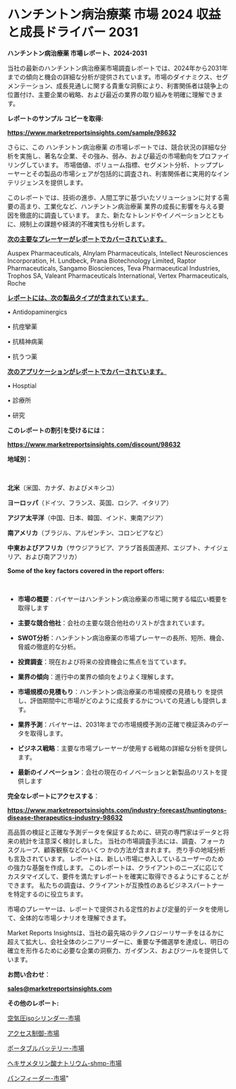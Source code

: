 # ハンチントン病治療薬 市場 2024 収益と成長ドライバー 2031

<strong>ハンチントン病治療薬 市場レポート、2024-2031</strong>

当社の最新のハンチントン病治療薬市場調査レポートでは、2024年から2031年までの傾向と機会の詳細な分析が提供されています。市場のダイナミクス、セグメンテーション、成長見通しに関する貴重な洞察により、利害関係者は競争上の位置付け、主要企業の戦略、および最近の業界の取り組みを明確に理解できます。



<strong>レポートのサンプル コピーを取得:</strong> <a href=https://www.marketreportsinsights.com/sample/98632>

<strong><u>https://www.marketreportsinsights.com/sample/98632</u></strong></a>

さらに、この ハンチントン病治療薬 の市場レポートでは、競合状況の詳細な分析を実施し、著名な企業、その強み、弱み、および最近の市場動向をプロファイリングしています。 市場価値、ボリューム指標、セグメント分析、トッププレーヤーとその製品の市場シェアが包括的に調査され、利害関係者に実用的なインテリジェンスを提供します。

このレポートでは、技術の進歩、人間工学に基づいたソリューションに対する需要の高まり、工業化など、ハンチントン病治療薬 業界の成長に影響を与える要因を徹底的に調査しています。 また、新たなトレンドやイノベーションとともに、規制上の課題や経済的不確実性も分析します。



<strong><u>次の主要なプレーヤーがレポートでカバーされています。</u></strong>

Auspex Pharmaceuticals, Alnylam Pharmaceuticals, Intellect Neurosciences Incorporation, H. Lundbeck, Prana Biotechnology Limited, Raptor Pharmaceuticals, Sangamo Biosciences, Teva Pharmaceutical Industries, Trophos SA, Valeant Pharmaceuticals International, Vertex Pharmaceuticals, Roche



<strong><u><b>レポートには、次の製品タイプが含まれています。</b></u></strong>

• Antidopaminergics

• 抗痙攣薬

• 抗精神病薬

• 抗うつ薬



<strong><u><b>次のアプリケーションがレポートでカバーされています。</b></u></strong>

• Hosptial

• 診療所

• 研究



<strong><b>このレポートの割引を受けるには：</b></strong>

<a href=https://www.marketreportsinsights.com/discount/98632>

<strong><u>https://www.marketreportsinsights.com/discount/98632</u></strong></a>



<strong>地域別：</strong>

<strong> </strong>



<strong>北米</strong>（米国、カナダ、およびメキシコ）



<strong>ヨーロッパ</strong>（ドイツ、フランス、英国、ロシア、イタリア）



<strong>アジア太平洋</strong>（中国、日本、韓国、インド、東南アジア）



<strong>南アメリカ</strong>（ブラジル、アルゼンチン、コロンビアなど）



<strong>中東およびアフリカ</strong>（サウジアラビア、アラブ首長国連邦、エジプト、ナイジェリア、および南アフリカ）



<strong>Some of the key factors covered in the report offers:</strong>

<strong> </strong>
<ul>
  <li>

<strong>市場の概要</strong>：バイヤーはハンチントン病治療薬の市場に関する幅広い概要を取得します</li>
  <li>

<strong>主要な競合他社</strong>：会社の主要な競合他社のリストが含まれています。</li>
  <li>

<strong>SWOT分析</strong>：ハンチントン病治療薬の市場プレーヤーの長所、短所、機会、脅威の徹底的な分析。</li>
  <li>

<strong>投資調査</strong>：現在および将来の投資機会に焦点を当てています。</li>
  <li>

<strong>業界の傾向</strong>：進行中の業界の傾向をよりよく理解します。</li>
  <li>

<strong>市場規模の見積もり</strong>：ハンチントン病治療薬の市場規模の見積もり を提供し、評価期間中に市場がどのように成長するかについての見通しも提供します。</li>
  <li>

<strong>業界予測</strong>：バイヤーは、2031年までの市場規模予測の正確で検証済みのデータを取得します。</li>
  <li>

<strong>ビジネス戦略</strong>：主要な市場プレーヤーが使用する戦略の詳細な分析を提供します。</li>
  <li>

<strong>最新のイノベーション</strong>：会社の現在のイノベーションと新製品のリストを提供します</li>
</ul>


<strong>完全なレポートにアクセスする</strong>：

<a href=https://www.marketreportsinsights.com/industry-forecast/huntingtons-disease-therapeutics-industry-98632>

<strong><u>https://www.marketreportsinsights.com/industry-forecast/huntingtons-disease-therapeutics-industry-98632</u></strong></a>

高品質の検証と正確な予測データを保証するために、研究の専門家はデータと将来の統計を注意深く検討しました。 当社の市場調査手法には、調査、フォーカスグループ、顧客観察などのいくつ かの方法が含まれます。 売り手の地域分析も言及されています。 レポートは、新しい市場に参入しているユーザーのための強力な基盤を作成します。 このレポートは、クライアントのニーズに応じてカスタマイズして、要件を満たすレポートを確実に取得できるようにすることができます。 私たちの調査は、クライアントが互換性のあるビジネスパートナーを特定するのに役立ちます。

市場のプレーヤーは、レポートで提供される定性的および定量的データを使用して、全体的な市場シナリオを理解できます。

Market Reports Insightsは、当社の最先端のテクノロジーリサーチをはるかに超えて拡大し、会社全体のシニアリーダーに、重要な予備選挙を達成し、明日の確立を形作るために必要な企業の洞察力、ガイダンス、およびツールを提供しています。



<strong><b>お問い合わせ</b></strong>：

<a href=mailto:sales@marketreportsinsights.com>

<strong><u>sales@marketreportsinsights.com</u></strong></a>



<strong>その他のレポート:</strong>

<a href=https://www.linkedin.com/pulse/空気圧isoシリンダー-市場-2023-swot-分析と成長率-2030-hjcpf/>空気圧isoシリンダー-市場</a>

<a href=https://www.linkedin.com/pulse/アクセス制御-市場-2023-最新の-cagr-および成長分析-2030-oncpf/>アクセス制御-市場</a>

<a href=https://www.linkedin.com/pulse/ポータブルバッテリー-市場-2023-swot-分析と成長率-2030-vqljf/>ポータブルバッテリー-市場</a>

<a href=https://www.linkedin.com/pulse/ヘキサメタリン酸ナトリウム-shmp-市場-2023-収益と成長ドライバー-2030-pr-news-hub-hd7xc/>ヘキサメタリン酸ナトリウム-shmp-市場</a>

<a href=https://www.linkedin.com/pulse/パンフィーダー-市場-2030-年までの需要に焦点を当てた-2023-hlgpf/>パンフィーダー-市場</a>"
